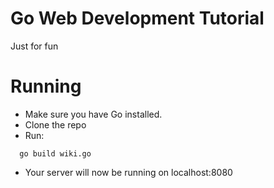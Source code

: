 # Go Web Development Tutorial
Just for fun

# Running

- Make sure you have Go installed.
- Clone the repo
- Run:
```
  go build wiki.go
```
- Your server will now be running on localhost:8080
